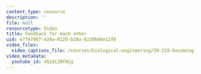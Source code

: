 ```yaml
---
content_type: resource
description: ''
file: null
resourcetype: Video
title: Feedback for each other
uid: e7f47907-a34a-0128-b28a-6220bb6e12f8
video_files:
  video_captions_file: /courses/biological-engineering/20-219-becoming-the-next-bill-nye-writing-and-hosting-the-educational-show-january-iap-2015/day-11-12-screening-rough-cuts/feedback-for-each-other/VQi6t2NfWig.vtt
video_metadata:
  youtube_id: VQi6t2NfWig
---
```

